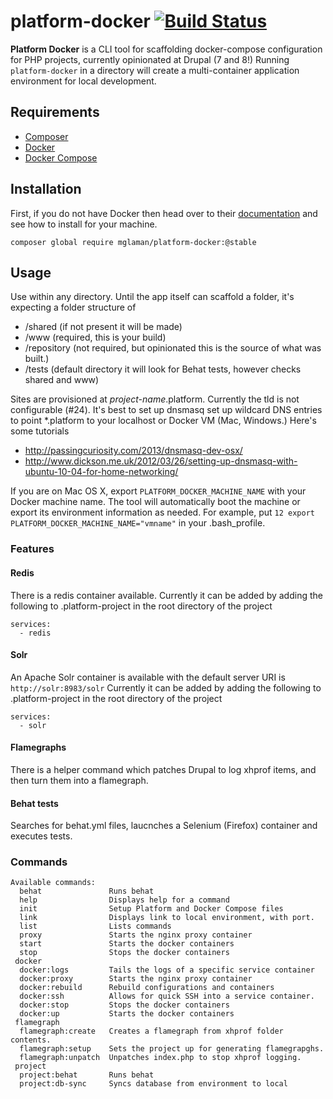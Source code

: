 # platform-docker [![Build Status](https://travis-ci.org/mglaman/platform-docker.svg?branch=master)](https://travis-ci.org/mglaman/platform-docker)
**Platform Docker** is a CLI tool for scaffolding docker-compose configuration for PHP projects, currently opinionated at Drupal (7 and 8!) Running ````platform-docker````
in a directory will create a multi-container application environment for local development.

## Requirements

* [Composer](https://getcomposer.org/)
* [Docker](https://www.docker.com/)
* [Docker Compose](https://docs.docker.com/compose/)

## Installation

First, if you do not have Docker then head over to their [documentation](https://docs.docker.com/) and see how to install for your machine.

````
composer global require mglaman/platform-docker:@stable
````

## Usage

Use within any directory. Until the app itself can scaffold a folder, it's expecting a folder structure of
* /shared (if not present it will be made)
* /www (required, this is your build)
* /repository (not required, but opinionated this is the source of what was built.)
* /tests (default directory it will look for Behat tests, however checks shared and www)

Sites are provisioned at *project-name*.platform. Currently the tld is not configurable (#24). It's best to set up dnsmasq set up wildcard DNS entries to point \*.platform to your localhost or Docker VM (Mac, Windows.) Here's some tutorials
* http://passingcuriosity.com/2013/dnsmasq-dev-osx/
* http://www.dickson.me.uk/2012/03/26/setting-up-dnsmasq-with-ubuntu-10-04-for-home-networking/

If you are on Mac OS X, export ````PLATFORM_DOCKER_MACHINE_NAME```` with your Docker machine name. The tool will automatically boot the machine or export its environment information as needed. For example, put ````12 export PLATFORM_DOCKER_MACHINE_NAME="vmname"```` in your .bash_profile.

### Features

#### Redis
There is a redis container available. Currently it can be added by adding the following to .platform-project in the root directory of the project

````
services:
  - redis
`````

#### Solr
An Apache Solr container is available with the default server URI is ````http://solr:8983/solr```` Currently it can be added by adding the following to .platform-project in the root directory of the project

````
services:
  - solr
`````

#### Flamegraphs
There is a helper command which patches Drupal to log xhprof items, and then turn them into a flamegraph.

#### Behat tests
Searches for behat.yml files, laucnches a Selenium (Firefox) container and executes tests.

### Commands

````
Available commands:
  behat               Runs behat
  help                Displays help for a command
  init                Setup Platform and Docker Compose files
  link                Displays link to local environment, with port.
  list                Lists commands
  proxy               Starts the nginx proxy container
  start               Starts the docker containers
  stop                Stops the docker containers
 docker
  docker:logs         Tails the logs of a specific service container
  docker:proxy        Starts the nginx proxy container
  docker:rebuild      Rebuild configurations and containers
  docker:ssh          Allows for quick SSH into a service container.
  docker:stop         Stops the docker containers
  docker:up           Starts the docker containers
 flamegraph
  flamegraph:create   Creates a flamegraph from xhprof folder contents.
  flamegraph:setup    Sets the project up for generating flamegrapghs.
  flamegraph:unpatch  Unpatches index.php to stop xhprof logging.
 project
  project:behat       Runs behat
  project:db-sync     Syncs database from environment to local
````
